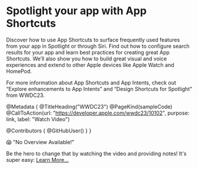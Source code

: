 # Spotlight your app with App Shortcuts

Discover how to use App Shortcuts to surface frequently used features from your app in Spotlight or through Siri. Find out how to configure search results for your app and learn best practices for creating great App Shortcuts. We’ll also show you how to build great visual and voice experiences and extend to other Apple devices like Apple Watch and HomePod.

For more information about App Shortcuts and App Intents, check out “Explore enhancements to App Intents” and “Design Shortcuts for Spotlight" from WWDC23.

@Metadata {
   @TitleHeading("WWDC23")
   @PageKind(sampleCode)
   @CallToAction(url: "https://developer.apple.com/wwdc23/10102", purpose: link, label: "Watch Video")

   @Contributors {
      @GitHubUser(<replace this with your GitHub handle>)
   }
}

😱 "No Overview Available!"

Be the hero to change that by watching the video and providing notes! It's super easy:
 [Learn More…](https://wwdcnotes.github.io/WWDCNotes/documentation/wwdcnotes/contributing)
